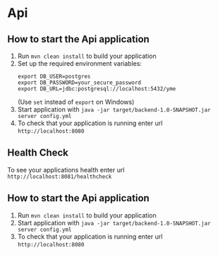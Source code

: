# Api

How to start the Api application
---

1. Run `mvn clean install` to build your application
2. Set up the required environment variables:
   ```
   export DB_USER=postgres
   export DB_PASSWORD=your_secure_password
   export DB_URL=jdbc:postgresql://localhost:5432/yme
   ```
   (Use `set` instead of `export` on Windows)
3. Start application with `java -jar target/backend-1.0-SNAPSHOT.jar server config.yml`
4. To check that your application is running enter url `http://localhost:8080`

Health Check
---

To see your applications health enter url `http://localhost:8081/healthcheck`

How to start the Api application
---

1. Run `mvn clean install` to build your application
2. Start application with `java -jar target/backend-1.0-SNAPSHOT.jar server config.yml`
3. To check that your application is running enter url `http://localhost:8080`
